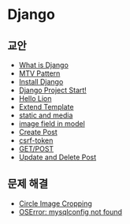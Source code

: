 Django
===

교안
---

- [What is Django](Study/What-is-Django.md)
- [MTV Pattern](Study/MTV-Pattern.md)
- [Install Django](Study/Install-Django.md)
- [Django Project Start!](Study/Django-Project-Start.md)
- [Hello Lion](Study/Hello-Lion.md)
- [Extend Template](Study/Extend-Template.md)
- [static and media](Study/static-and-media.md)
- [image field in model](Study/image-field-in-model.md)
- [Create Post](Study/Create-Post.md)
- [csrf-token](Study/csrf-token.md)
- [GET/POST](Study/GET-POST.md)
- [Update and Delete Post](Study/update-and-delete-post.md)

문제 해결
---

- [Circle Image Cropping](Troubleshooting/Circle-Image-Cropping.md)
- [OSError: mysqlconfig not found](Troubleshooting/OSError-mysqlconfig-not-found.md)
